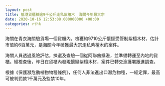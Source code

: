 ```yaml
---
layout: post
title: 抵港貨櫃檢逾9千公斤走私紫檀木　海關今年最大宗
date: 2020-10-16 12:53:08.000000000 +08:00
categories: rthk
---
```


海關在青衣海關驗貨場一個貨櫃內，檢獲約9710公斤懷疑受管制紫檀木材，估計市值約6百萬元，是海關今年破獲最大宗走私紫檀木的案件。

海關人員透過風險評估，揀選及查驗一個從阿聯酋抵港，並準備轉運至內地的貨櫃。經檢查後，昨日在貨櫃內發現懷疑紫檀木材，案件已轉交漁護署跟進調查。

根據《保護瀕危動植物物種條例》，任何人非法進出口瀕危物種，一經定罪，最高可被判罰款1千萬元及監禁10年。
